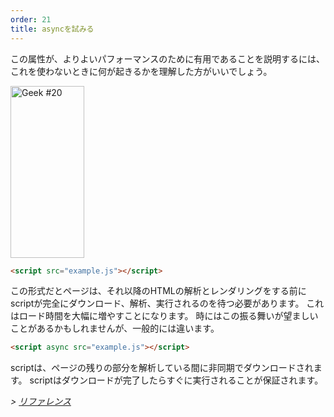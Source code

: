 ```yaml
---
order: 21
title: asyncを試みる
---
```


この属性が、よりよいパフォーマンスのために有用であることを説明するには、これを使わないときに何が起きるかを理解した方がいいでしょう。

<div class="img-left">
  <img id="geek-20" class="icos-geek" src="https://browserdiet.com/assets/img/20.png" alt="Geek #20" width="118" height="275" />
</div>

``` html
<script src="example.js"></script>
```

この形式だとページは、それ以降のHTMLの解析とレンダリングをする前にscriptが完全にダウンロード、解析、実行されるのを待つ必要があります。 これはロード時間を大幅に増やすことになります。 時にはこの振る舞いが望ましいことがあるかもしれませんが、一般的には違います。

``` html
<script async src="example.js"></script>
```

scriptは、ページの残りの部分を解析している間に非同期でダウンロードされます。 scriptはダウンロードが完了したらすぐに実行されることが保証されます。

*> [リファレンス](https://github.com/zenorocha/browser-diet/wiki/References#try-out-async)*
